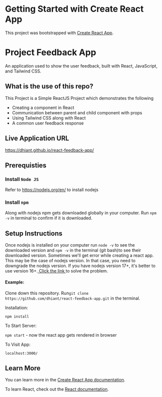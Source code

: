 # Getting Started with Create React App

This project was bootstrapped with [Create React App](https://github.com/facebook/create-react-app).

# Project Feedback App

An application used to show the user feedback, built with React, JavaScript, and Tailwind CSS.

## What is the use of this repo?

This Project is a Simple ReactJS Project which demonstrates the following

<ul>
  <li>Creating a component in React</li>
  <li>Communication between parent and child component with props</li>
  <li>Using Tailwind CSS along with React</li>
  <li>A common user feedback response</li>

</ul>

## Live Application URL

https://dhiant.github.io/react-feedback-app/

## Prerequisties

### Install `Node JS`

Refer to https://nodejs.org/en/ to install nodejs

### Install `npm`

Along with nodejs npm gets downloaded globally in your computer. Run `npm -v` in terminal to confirm if it is downloaded.

## Setup Instructions

Once nodejs is installed on your computer run `node -v` to see the downloaded version and `npm -v` in the terminal (git bash)to see their downloaded version.
Sometimes we'll get error while creating a react app. This may be the case of nodejs version. In that case, you need to downgrade the nodejs version. If you have nodejs version 17+, it's better to use version 16+.<a href = "https://heynode.com/tutorial/install-nodejs-locally-nvm/" target="_blank"> Click the link </a> to solve the problem.

#### Example:

Clone down this repository. Run`git clone https://github.com/dhiant/react-feedback-app.git` in the terminal.

Installation:

`npm install`

To Start Server:

`npm start` - now the react app gets rendered in browser

To Visit App:

`localhost:3000/`

## Learn More

You can learn more in the [Create React App documentation](https://facebook.github.io/create-react-app/docs/getting-started).

To learn React, check out the [React documentation](https://reactjs.org/).
